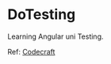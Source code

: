 # DoTesting

Learning Angular uni Testing.

Ref: [Codecraft](https://codecraft.tv/courses/angular/unit-testing/overview/)
